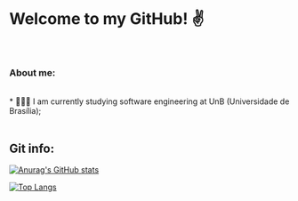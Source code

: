 # Welcome to my GitHub! ✌️ 
<br>
<!--
**DanielRogs/DanielRogs** is a ✨ _special_ ✨ repository because its `README.md` (this file) appears on your GitHub profile.
-->

### About me:

<br>
* 🧑🏽‍💻 I am currently studying software engineering at UnB (Universidade de Brasília);

<br>
<br>

## Git info:	<br>
  
[![Anurag's GitHub stats](https://github-readme-stats.vercel.app/api?username=DanielRogs&theme=tokyonight)](https://github.com/DanielRogs)

[![Top Langs](https://github-readme-stats.vercel.app/api/top-langs/?username=DanielRogs&theme=tokyonight)](https://github.com/DanielRogs)
